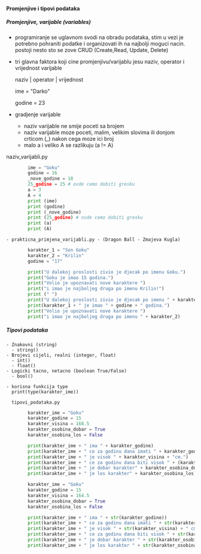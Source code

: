 
#### Promjenjive i tipovi podataka

##### Promjenjive, varijable (variables) 

  - programiranje se uglavnom svodi na obradu podataka, stim u vezi je potrebno pohraniti podatke 
    i organizovati ih na najbolji moguci nacin. postoji nesto sto se zove CRUD (Create,Read, Update, Delete)

  - tri glavna faktora koji cine promjenjivu/varijablu jesu
    naziv, operator i vrijednost varijable
    
    naziv | operator | vrijednost
    
    ime        =        "Darko"

    godine     =           23

  - gradjenje varijable
    - naziv varijable ne smije poceti sa brojem
    - naziv varijable moze poceti, malim, velikim slovima ili donjom crticom (_)
      nakon cega moze ici broj
    - malo a i veliko A se razlikuju (a != A)


naziv_varijabli.py
```python
        ime = "Goku"
        godine = 16
        _nove_godine = 18
        25_godine = 25 # ovde cemo dobiti gresku
        a = 3
        A = 4
        print (ime)
        print (godine)
        print (_nove_godine)
        print (25_godine) # ovde cemo dobiti gresku
        print (a)
        print (A) 
```

    - prakticna_primjena_varijabli.py - (Dragon Ball - Zmajeva Kugla)
```python
        karakter_1 = "Son Goku"
        karakter_2 = "Krilin"
        godine = "17"

        print("U dalekoj proslosti zivio je djecak po imenu Goku.")
        print("Goku je imao 15 godina.")
        print("Volio je upoznavati nove karaktere ")
        print("i imao je najboljeg druga po imenu Krilin!")
        print (" ")
        print("U dalekoj proslosti zivio je djecak po imenu " + karakter_1)
        print(karakter_1 + " je imao " + godine + " godina.")
        print("Volio je upoznavati nove karaktere ")
        print("i imao je najboljeg druga po imenu " + karakter_2)
```

##### Tipovi podataka

    - Znakovni (string)
      - string()
    - Brojevi cijeli, realni (integer, float)
      - int()
      - float()
    - Logicki tacno, netacno (boolean True/False)
      - bool()

    - korisna funkcija type
      print(type(karakter_ime))

      tipovi_podataka.py
```python
        karakter_ime = "Goku"
        karakter_godine = 15
        karakter_visina = 168.5
        karakter_osobina_dobar = True
        karakter_osobina_los = False

        print(karakter_ime + " ima " + karakter_godine)
        print(karakter_ime + " ce za godinu dana imati " + karakter_godine + 1)
        print(karakter_ime + " je visok " + karakter_visina + "cm.")
        print(karakter_ime + " ce za godinu dana biti visok " + (karakter_visina + 5) + " cm.")
        print(karakter_ime + " je dobar karakter" + karakter_osobina_dobar)
        print(karakter_ime + " je los karakter" + karakter_osobina_los)

        karakter_ime = "Goku"
        karakter_godine = 15
        karakter_visina = 164.5
        karakter_osobina_dobar = True
        karakter_osobina_los = False

        print(karakter_ime + " ima " + str(karakter_godine))
        print(karakter_ime + " ce za godinu dana imati " + str(karakter_godine + 1))
        print(karakter_ime + " je visok " + str(karakter_visina) + " cm.")
        print(karakter_ime + " ce za godinu dana biti visok " + str(karakter_visina + 5) + " cm.")
        print(karakter_ime + " je dobar karakter " + str(karakter_osobina_dobar))
        print(karakter_ime + " je los karakter " + str(karakter_osobina_los))
```
